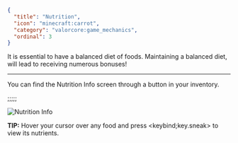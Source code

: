 ```json
{
  "title": "Nutrition",
  "icon": "minecraft:carrot", 
  "category": "valorcore:game_mechanics",
  "ordinal": 3
}
```

It is essential to have a balanced diet of foods. Maintaining a balanced diet, will lead to receiving numerous bonuses!

---

You can find the Nutrition Info screen through a button in your inventory. 

;;;;;

![Nutrition Info](valorcore:textures/miscellaneous/nutrition_info.png,fit)

**TIP:** Hover your cursor over any food and press <keybind;key.sneak> to view its nutrients.